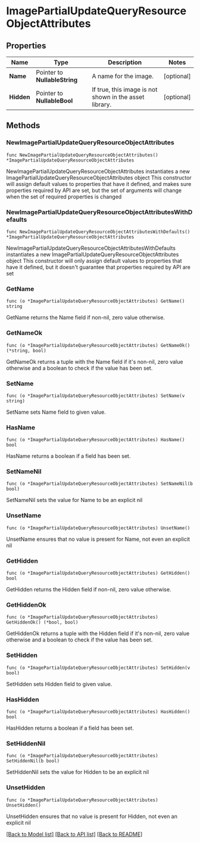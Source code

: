 # ImagePartialUpdateQueryResourceObjectAttributes

## Properties

Name | Type | Description | Notes
------------ | ------------- | ------------- | -------------
**Name** | Pointer to **NullableString** | A name for the image. | [optional] 
**Hidden** | Pointer to **NullableBool** | If true, this image is not shown in the asset library. | [optional] 

## Methods

### NewImagePartialUpdateQueryResourceObjectAttributes

`func NewImagePartialUpdateQueryResourceObjectAttributes() *ImagePartialUpdateQueryResourceObjectAttributes`

NewImagePartialUpdateQueryResourceObjectAttributes instantiates a new ImagePartialUpdateQueryResourceObjectAttributes object
This constructor will assign default values to properties that have it defined,
and makes sure properties required by API are set, but the set of arguments
will change when the set of required properties is changed

### NewImagePartialUpdateQueryResourceObjectAttributesWithDefaults

`func NewImagePartialUpdateQueryResourceObjectAttributesWithDefaults() *ImagePartialUpdateQueryResourceObjectAttributes`

NewImagePartialUpdateQueryResourceObjectAttributesWithDefaults instantiates a new ImagePartialUpdateQueryResourceObjectAttributes object
This constructor will only assign default values to properties that have it defined,
but it doesn't guarantee that properties required by API are set

### GetName

`func (o *ImagePartialUpdateQueryResourceObjectAttributes) GetName() string`

GetName returns the Name field if non-nil, zero value otherwise.

### GetNameOk

`func (o *ImagePartialUpdateQueryResourceObjectAttributes) GetNameOk() (*string, bool)`

GetNameOk returns a tuple with the Name field if it's non-nil, zero value otherwise
and a boolean to check if the value has been set.

### SetName

`func (o *ImagePartialUpdateQueryResourceObjectAttributes) SetName(v string)`

SetName sets Name field to given value.

### HasName

`func (o *ImagePartialUpdateQueryResourceObjectAttributes) HasName() bool`

HasName returns a boolean if a field has been set.

### SetNameNil

`func (o *ImagePartialUpdateQueryResourceObjectAttributes) SetNameNil(b bool)`

 SetNameNil sets the value for Name to be an explicit nil

### UnsetName
`func (o *ImagePartialUpdateQueryResourceObjectAttributes) UnsetName()`

UnsetName ensures that no value is present for Name, not even an explicit nil
### GetHidden

`func (o *ImagePartialUpdateQueryResourceObjectAttributes) GetHidden() bool`

GetHidden returns the Hidden field if non-nil, zero value otherwise.

### GetHiddenOk

`func (o *ImagePartialUpdateQueryResourceObjectAttributes) GetHiddenOk() (*bool, bool)`

GetHiddenOk returns a tuple with the Hidden field if it's non-nil, zero value otherwise
and a boolean to check if the value has been set.

### SetHidden

`func (o *ImagePartialUpdateQueryResourceObjectAttributes) SetHidden(v bool)`

SetHidden sets Hidden field to given value.

### HasHidden

`func (o *ImagePartialUpdateQueryResourceObjectAttributes) HasHidden() bool`

HasHidden returns a boolean if a field has been set.

### SetHiddenNil

`func (o *ImagePartialUpdateQueryResourceObjectAttributes) SetHiddenNil(b bool)`

 SetHiddenNil sets the value for Hidden to be an explicit nil

### UnsetHidden
`func (o *ImagePartialUpdateQueryResourceObjectAttributes) UnsetHidden()`

UnsetHidden ensures that no value is present for Hidden, not even an explicit nil

[[Back to Model list]](../README.md#documentation-for-models) [[Back to API list]](../README.md#documentation-for-api-endpoints) [[Back to README]](../README.md)


